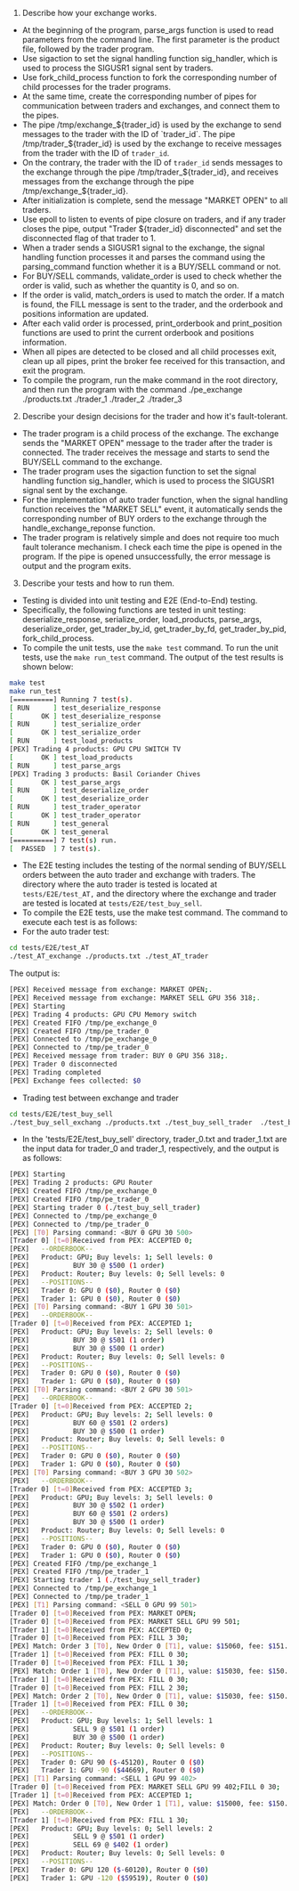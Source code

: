 1. Describe how your exchange works.
- At the beginning of the program, parse_args function is used to read parameters from the command line. The first parameter is the product file, followed by the trader program.
- Use sigaction to set the signal handling function sig_handler, which is used to process the SIGUSR1 signal sent by traders.
- Use fork_child_process function to fork the corresponding number of child processes for the trader programs.
- At the same time, create the corresponding number of pipes for communication between traders and exchanges, and connect them to the pipes.
- The pipe /tmp/exchange_${trader_id} is used by the exchange to send messages to the trader with the ID of `trader_id`. The pipe /tmp/trader_${trader_id} is used by the exchange to receive messages from the trader with the ID of `trader_id`.
- On the contrary, the trader with the ID of `trader_id` sends messages to the exchange through the pipe /tmp/trader_${trader_id}, and receives messages from the exchange through the pipe /tmp/exchange_${trader_id}.
- After initialization is complete, send the message "MARKET OPEN" to all traders.
- Use epoll to listen to events of pipe closure on traders, and if any trader closes the pipe, output "Trader ${trader_id} disconnected" and set the disconnected flag of that trader to 1.
- When a trader sends a SIGUSR1 signal to the exchange, the signal handling function processes it and parses the command using the parsing_command function whether it is a BUY/SELL command or not.
- For BUY/SELL commands, validate_order is used to check whether the order is valid, such as whether the quantity is 0, and so on.
- If the order is valid, match_orders is used to match the order. If a match is found, the FILL message is sent to the trader, and the orderbook and positions information are updated.
- After each valid order is processed, print_orderbook and print_position functions are used to print the current orderbook and positions information.
- When all pipes are detected to be closed and all child processes exit, clean up all pipes, print the broker fee received for this transaction, and exit the program.
- To compile the program, run the make command in the root directory, and then run the program with the command ./pe_exchange ./products.txt ./trader_1 ./trader_2 ./trader_3


2. Describe your design decisions for the trader and how it's fault-tolerant.
- The trader program is a child process of the exchange. The exchange sends the "MARKET OPEN" message to the trader after the trader is connected. The trader receives the message and starts to send the BUY/SELL command to the exchange.
- The trader program uses the sigaction function to set the signal handling function sig_handler, which is used to process the SIGUSR1 signal sent by the exchange.
- For the implementation of auto trader function, when the signal handling function receives the "MARKET SELL" event, it automatically sends the corresponding number of BUY orders to the exchange through the handle_exchange_reponse function.
- The trader program is relatively simple and does not require too much fault tolerance mechanism. I check each time the pipe is opened in the program. If the pipe is opened unsuccessfully, the error message is output and the program exits.

3. Describe your tests and how to run them.
- Testing is divided into unit testing and E2E (End-to-End) testing.
- Specifically, the following functions are tested in unit testing: deserialize_response, serialize_order, load_products, parse_args, deserialize_order, get_trader_by_id, get_trader_by_fd, get_trader_by_pid, fork_child_process.
- To compile the unit tests, use the `make test` command. To run the unit tests, use the `make run_test` command. The output of the test results is shown below:
``` bash
make test
make run_test
[==========] Running 7 test(s).
[ RUN      ] test_deserialize_response
[       OK ] test_deserialize_response
[ RUN      ] test_serialize_order
[       OK ] test_serialize_order
[ RUN      ] test_load_products
[PEX] Trading 4 products: GPU CPU SWITCH TV
[       OK ] test_load_products
[ RUN      ] test_parse_args
[PEX] Trading 3 products: Basil Coriander Chives
[       OK ] test_parse_args
[ RUN      ] test_deserialize_order
[       OK ] test_deserialize_order
[ RUN      ] test_trader_operator
[       OK ] test_trader_operator
[ RUN      ] test_general
[       OK ] test_general
[==========] 7 test(s) run.
[  PASSED  ] 7 test(s).
```
- The E2E testing includes the testing of the normal sending of BUY/SELL orders between the auto trader and exchange with traders. The directory where the auto trader is tested is located at `tests/E2E/test_AT,` and the directory where the exchange and trader are tested is located at `tests/E2E/test_buy_sell`.
- To compile the E2E tests, use the make test command. The command to execute each test is as follows:
- For the auto trader test:
``` bash
cd tests/E2E/test_AT
./test_AT_exchange ./products.txt ./test_AT_trader
```
The output is:
``` bash
[PEX] Received message from exchange: MARKET OPEN;.
[PEX] Received message from exchange: MARKET SELL GPU 356 318;.
[PEX] Starting
[PEX] Trading 4 products: GPU CPU Memory switch
[PEX] Created FIFO /tmp/pe_exchange_0
[PEX] Created FIFO /tmp/pe_trader_0
[PEX] Connected to /tmp/pe_exchange_0
[PEX] Connected to /tmp/pe_trader_0
[PEX] Received message from trader: BUY 0 GPU 356 318;.
[PEX] Trader 0 disconnected
[PEX] Trading completed
[PEX] Exchange fees collected: $0
```
- Trading test between exchange and trader
``` bash
cd tests/E2E/test_buy_sell
./test_buy_sell_exchang ./products.txt ./test_buy_sell_trader  ./test_buy_sell_trader
```
- In the 'tests/E2E/test_buy_sell' directory, trader_0.txt and trader_1.txt are the input data for trader_0 and trader_1, respectively, and the output is as follows:
``` bash
[PEX] Starting
[PEX] Trading 2 products: GPU Router
[PEX] Created FIFO /tmp/pe_exchange_0
[PEX] Created FIFO /tmp/pe_trader_0
[PEX] Starting trader 0 (./test_buy_sell_trader)
[PEX] Connected to /tmp/pe_exchange_0
[PEX] Connected to /tmp/pe_trader_0
[PEX] [T0] Parsing command: <BUY 0 GPU 30 500>
[Trader 0] [t=0]Received from PEX: ACCEPTED 0;
[PEX]   --ORDERBOOK--
[PEX]   Product: GPU; Buy levels: 1; Sell levels: 0
[PEX]           BUY 30 @ $500 (1 order)
[PEX]   Product: Router; Buy levels: 0; Sell levels: 0
[PEX]   --POSITIONS--
[PEX]   Trader 0: GPU 0 ($0), Router 0 ($0)
[PEX]   Trader 1: GPU 0 ($0), Router 0 ($0)
[PEX] [T0] Parsing command: <BUY 1 GPU 30 501>
[PEX]   --ORDERBOOK--
[Trader 0] [t=0]Received from PEX: ACCEPTED 1;
[PEX]   Product: GPU; Buy levels: 2; Sell levels: 0
[PEX]           BUY 30 @ $501 (1 order)
[PEX]           BUY 30 @ $500 (1 order)
[PEX]   Product: Router; Buy levels: 0; Sell levels: 0
[PEX]   --POSITIONS--
[PEX]   Trader 0: GPU 0 ($0), Router 0 ($0)
[PEX]   Trader 1: GPU 0 ($0), Router 0 ($0)
[PEX] [T0] Parsing command: <BUY 2 GPU 30 501>
[PEX]   --ORDERBOOK--
[Trader 0] [t=0]Received from PEX: ACCEPTED 2;
[PEX]   Product: GPU; Buy levels: 2; Sell levels: 0
[PEX]           BUY 60 @ $501 (2 orders)
[PEX]           BUY 30 @ $500 (1 order)
[PEX]   Product: Router; Buy levels: 0; Sell levels: 0
[PEX]   --POSITIONS--
[PEX]   Trader 0: GPU 0 ($0), Router 0 ($0)
[PEX]   Trader 1: GPU 0 ($0), Router 0 ($0)
[PEX] [T0] Parsing command: <BUY 3 GPU 30 502>
[PEX]   --ORDERBOOK--
[Trader 0] [t=0]Received from PEX: ACCEPTED 3;
[PEX]   Product: GPU; Buy levels: 3; Sell levels: 0
[PEX]           BUY 30 @ $502 (1 order)
[PEX]           BUY 60 @ $501 (2 orders)
[PEX]           BUY 30 @ $500 (1 order)
[PEX]   Product: Router; Buy levels: 0; Sell levels: 0
[PEX]   --POSITIONS--
[PEX]   Trader 0: GPU 0 ($0), Router 0 ($0)
[PEX]   Trader 1: GPU 0 ($0), Router 0 ($0)
[PEX] Created FIFO /tmp/pe_exchange_1
[PEX] Created FIFO /tmp/pe_trader_1
[PEX] Starting trader 1 (./test_buy_sell_trader)
[PEX] Connected to /tmp/pe_exchange_1
[PEX] Connected to /tmp/pe_trader_1
[PEX] [T1] Parsing command: <SELL 0 GPU 99 501>
[Trader 0] [t=0]Received from PEX: MARKET OPEN;
[Trader 0] [t=0]Received from PEX: MARKET SELL GPU 99 501;
[Trader 1] [t=0]Received from PEX: ACCEPTED 0;
[Trader 0] [t=0]Received from PEX: FILL 3 30;
[PEX] Match: Order 3 [T0], New Order 0 [T1], value: $15060, fee: $151.
[Trader 1] [t=0]Received from PEX: FILL 0 30;
[Trader 0] [t=0]Received from PEX: FILL 1 30;
[PEX] Match: Order 1 [T0], New Order 0 [T1], value: $15030, fee: $150.
[Trader 1] [t=0]Received from PEX: FILL 0 30;
[Trader 0] [t=0]Received from PEX: FILL 2 30;
[PEX] Match: Order 2 [T0], New Order 0 [T1], value: $15030, fee: $150.
[Trader 1] [t=0]Received from PEX: FILL 0 30;
[PEX]   --ORDERBOOK--
[PEX]   Product: GPU; Buy levels: 1; Sell levels: 1
[PEX]           SELL 9 @ $501 (1 order)
[PEX]           BUY 30 @ $500 (1 order)
[PEX]   Product: Router; Buy levels: 0; Sell levels: 0
[PEX]   --POSITIONS--
[PEX]   Trader 0: GPU 90 ($-45120), Router 0 ($0)
[PEX]   Trader 1: GPU -90 ($44669), Router 0 ($0)
[PEX] [T1] Parsing command: <SELL 1 GPU 99 402>
[Trader 0] [t=0]Received from PEX: MARKET SELL GPU 99 402;FILL 0 30;
[Trader 1] [t=0]Received from PEX: ACCEPTED 1;
[PEX] Match: Order 0 [T0], New Order 1 [T1], value: $15000, fee: $150.
[PEX]   --ORDERBOOK--
[Trader 1] [t=0]Received from PEX: FILL 1 30;
[PEX]   Product: GPU; Buy levels: 0; Sell levels: 2
[PEX]           SELL 9 @ $501 (1 order)
[PEX]           SELL 69 @ $402 (1 order)
[PEX]   Product: Router; Buy levels: 0; Sell levels: 0
[PEX]   --POSITIONS--
[PEX]   Trader 0: GPU 120 ($-60120), Router 0 ($0)
[PEX]   Trader 1: GPU -120 ($59519), Router 0 ($0)
```